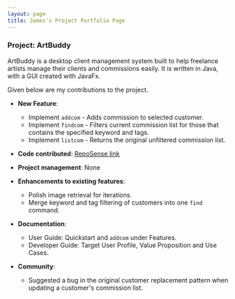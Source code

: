 ```yaml
---
layout: page
title: James's Project Portfolio Page
---
```


### Project: ArtBuddy

ArtBuddy is a desktop client management system built to help freelance artists manage
their clients and commissions easily. It is written in Java, with a GUI created with
JavaFx.

Given below are my contributions to the project.

* **New Feature**:
  * Implement `addcom` - Adds commission to selected customer.
  * Implement `findcom` - Filters current commission list for those that contains the specified keyword and tags.
  * Implement `listcom` - Returns the original unfiltered commission list.

* **Code contributed**: [RepoSense link](https://nus-cs2103-ay2223s1.github.io/tp-dashboard/?search=zlimez)

* **Project management**: None

* **Enhancements to existing features**:
  * Polish image retrieval for iterations.
  * Merge keyword and tag filtering of customers into one `find` command.

* **Documentation**:
    * User Guide: Quickstart and `addcom` under Features.
    * Developer Guide: Target User Profile, Value Proposition and Use Cases.

* **Community**:
  * Suggested a bug in the original customer replacement pattern when updating a customer's commission list.

